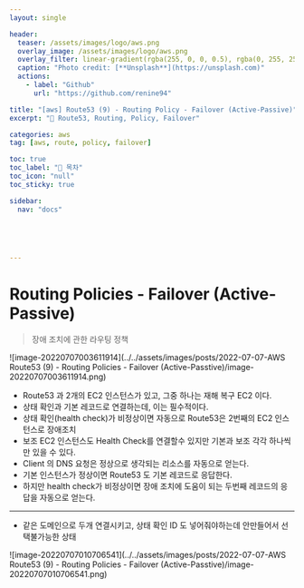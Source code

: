 ```yaml
---
layout: single

header:
  teaser: /assets/images/logo/aws.png
  overlay_image: /assets/images/logo/aws.png
  overlay_filter: linear-gradient(rgba(255, 0, 0, 0.5), rgba(0, 255, 255, 0.5))
  caption: "Photo credit: [**Unsplash**](https://unsplash.com)"
  actions:
    - label: "Github"
      url: "https://github.com/renine94"

title: "[aws] Route53 (9) - Routing Policy - Failover (Active-Passive)"
excerpt: "🚀 Route53, Routing, Policy, Failover"

categories: aws
tag: [aws, route, policy, failover]

toc: true
toc_label: "📕 목차"
toc_icon: "null"
toc_sticky: true

sidebar:
  nav: "docs"





---
```


# Routing Policies - Failover (Active-Passive)

> 장애 조치에 관한 라우팅 정책

![image-20220707003611914](../../assets/images/posts/2022-07-07-AWS Route53 (9) - Routing Policies - Failover (Active-Passtive)/image-20220707003611914.png)

- Route53 과 2개의 EC2 인스턴스가 있고, 그중 하나는 재해 복구 EC2 이다.
- 상태 확인과 기본 레코드로 연결하는데, 이는 필수적이다.
- 상태 확인(health check)가 비정상이면 자동으로 Route53은 2번째의 EC2 인스턴스로 장애조치
- 보조 EC2 인스턴스도 Health Check를 연결할수 있지만 기본과 보조 각각 하나씩만 있을 수 있다.
- Client 의 DNS 요청은 정상으로 생각되는 리소스를 자동으로 얻는다.
- 기본 인스턴스가 정상이면 Route53 도 기본 레코드로 응답한다.
- 하지만 health check가 비정상이면 장애 조치에 도움이 되는 두번째 레코드의 응답을 자동으로 얻는다.



---

- 같은 도메인으로 두개 연결시키고, 상태 확인 ID 도 넣어줘야하는데 안만들어서 선택불가능한 상태



![image-20220707010706541](../../assets/images/posts/2022-07-07-AWS Route53 (9) - Routing Policies - Failover (Active-Passtive)/image-20220707010706541.png)
